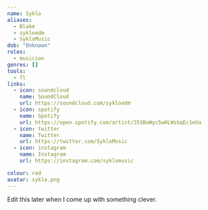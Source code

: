 ```yaml
---
name: Syklo
aliases:
  - Blake
  - sykloedm
  - SykloMusic
dob: "Unknown"
roles:
  - musician
genres: []
tools:
  - fl
links:
  - icon: soundcloud
    name: SoundCloud
    url: https://soundcloud.com/sykloedm
  - icon: spotify
    name: Spotify
    url: https://open.spotify.com/artist/353BoWyc5wHLWsbqEc1eUa
  - icon: twitter
    name: Twitter
    url: https://twitter.com/SykloMusic
  - icon: instagram
    name: Instagram
    url: https://instagram.com/syklomusic

colour: red
avatar: syklo.png
---
```


Edit this later when I come up with something clever.
